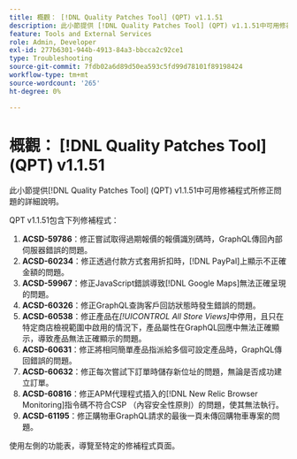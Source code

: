 ```yaml
---
title: 概觀： [!DNL Quality Patches Tool] (QPT) v1.1.51
description: 此小節提供 [!DNL Quality Patches Tool] (QPT) v1.1.51中可用修補程式所修正問題的詳細說明。
feature: Tools and External Services
role: Admin, Developer
exl-id: 277b6301-944b-4913-84a3-bbcca2c92ce1
type: Troubleshooting
source-git-commit: 7fdb02a6d89d50ea593c5fd99d78101f89198424
workflow-type: tm+mt
source-wordcount: '265'
ht-degree: 0%

---
```


# 概觀： [!DNL Quality Patches Tool] (QPT) v1.1.51

此小節提供[!DNL Quality Patches Tool] (QPT) v1.1.51中可用修補程式所修正問題的詳細說明。

QPT v1.1.51包含下列修補程式：

1. **ACSD-59786**：修正嘗試取得過期報價的報價識別碼時，GraphQL傳回內部伺服器錯誤的問題。
1. **ACSD-60234**：修正透過付款方式套用折扣時，[!DNL PayPal]上顯示不正確金額的問題。
1. **ACSD-59967**：修正JavaScript錯誤導致[!DNL Google Maps]無法正確呈現的問題。
1. **ACSD-60326**：修正GraphQL查詢客戶回訪狀態時發生錯誤的問題。
1. **ACSD-60538**：修正產品在&#x200B;*[!UICONTROL All Store Views]*&#x200B;中停用，且只在特定商店檢視範圍中啟用的情況下，產品屬性在GraphQL回應中無法正確顯示，導致產品無法正確顯示的問題。
1. **ACSD-60631**：修正將相同簡單產品指派給多個可設定產品時，GraphQL傳回錯誤的問題。
1. **ACSD-60632**：修正每次嘗試下訂單時儲存新位址的問題，無論是否成功建立訂單。
1. **ACSD-60816**：修正APM代理程式插入的[!DNL New Relic Browser Monitoring]指令碼不符合CSP （內容安全性原則）的問題，使其無法執行。
1. **ACSD-61195**：修正購物車GraphQL請求的最後一頁未傳回購物車專案的問題。

使用左側的功能表，導覽至特定的修補程式頁面。
